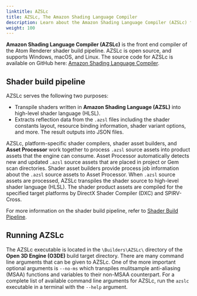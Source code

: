 ```yaml
---
linktitle: AZSLc
title: AZSLc, The Amazon Shading Language Compiler
description: Learn about the Amazon Shading Language Compiler (AZSLc) for Atom Renderer. 
weight: 100
---
```


**Amazon Shading Language Compiler (AZSLc)** is the front end compiler of the Atom Renderer shader build pipeline. AZSLc is open source, and supports Windows, macOS, and Linux. The source code for AZSLc is available on GitHub here: [Amazon Shading Language Compiler](https://github.com/o3de/o3de-azslc).

## Shader build pipeline

AZSLc serves the following two purposes:
* Transpile shaders written in **Amazon Shading Language (AZSL)** into high-level shader language (HLSL).
* Extracts reflection data from the `.azsl` files including the shader constants layout, resource binding information, shader variant options, and more. The result outputs into JSON files.  

AZSLc, platform-specific shader compilers, shader asset builders, and **Asset Processor** work together to process `.azsl` source assets into product assets that the engine can consume. Asset Processor automatically detects new and updated `.azsl` source assets that are placed in project or Gem scan directories. Shader asset builders provide process job information about the `.azsl` source assets to Asset Processor. When `.azsl` source assets are processed, AZSLc transpiles the shader source to high-level shader language (HLSL). The shader product assets are compiled for the specified target platforms by DirectX Shader Compiler (DXC) and SPIRV-Cross.  
  
For more information on the shader build pipeline, refer to [Shader Build Pipeline](/docs/atom-guide/dev-guide/shaders/shader-build-pipeline).

## Running AZSLc

The AZSLc executable is located in the `\Builders\AZSLc\` directory of the **Open 3D Engine (O3DE)** build target directory.
There are many command line arguments that can be given to AZSLc. One of the more important optional arguments is `--no-ms` which transpiles mulitsample anti-aliasing (MSAA) functions and variables to their non-MSAA counterpart.
For a complete list of available command line arguments for AZSLc, run the `azslc` executable in a terminal with the `--help` argument.
